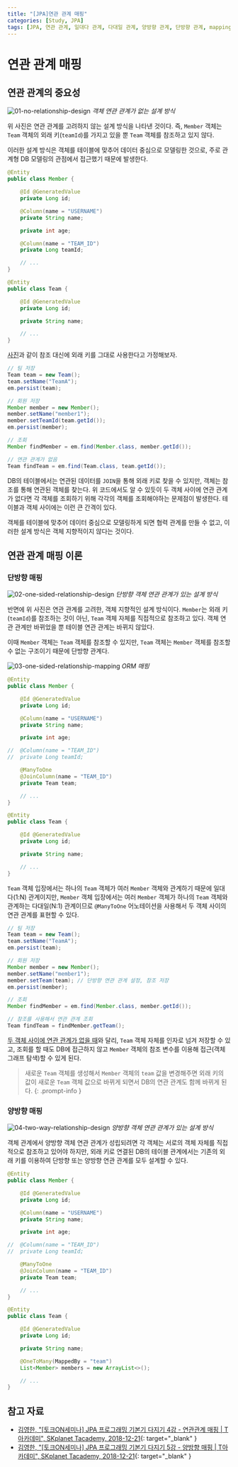 ```yaml
---
title: "[JPA]연관 관계 매핑"
categories: [Study, JPA]
tags: [JPA, 연관 관계, 일대다 관계, 다대일 관계, 양방향 관계, 단방향 관계, mapping, 매핑]
---
```


# 연관 관계 매핑

<a id=anchor1></a>

## 연관 관계의 중요성

![01-no-relationship-design](/assets/img/posts/study/jpa/relationship-mapping/01-no-relationship-design.jpg)
*객체 연관 관계가 없는 설계 방식*

위 사진은 연관 관계를 고려하지 않는 설계 방식을 나타낸 것이다. 즉, `Member` 객체는 `Team` 객체의 외래 키(`teamId`)를 가지고 있을 뿐 `Team` 객체를 참조하고 있지 않다. 

이러한 설계 방식은 객체를 테이블에 맞추어 데이터 중심으로 모델링한 것으로, 주로 관계형 DB 모델링의 관점에서 접근했기 때문에 발생한다.

```java
@Entity
public class Member {

    @Id @GeneratedValue
    private Long id;

    @Column(name = "USERNAME")
    private String name;

    private int age;

    @Column(name = "TEAM_ID")
    private Long teamId;

    // ...
}

@Entity
public class Team {

    @Id @GeneratedValue
    private Long id;

    private String name;

    // ...
}
```

[사진](#anchor1)과 같이 참조 대신에 외래 키를 그대로 사용한다고 가정해보자.

<a id="anchor2"></a>

```java
// 팀 저장
Team team = new Team();
team.setName("TeamA");
em.persist(team);

// 회원 저장
Member member = new Member();
member.setName("member1");
member.setTeamId(team.getId());
em.persist(member);

// 조회
Member findMember = em.find(Member.class, member.getId());

// 연관 관계가 없음
Team findTeam = em.find(Team.class, team.getId());
```

DB의 테이블에서는 연관된 데이터를 `JOIN`을 통해 외래 키로 찾을 수 있지만, 객체는 참조를 통해 연관된 객체를 찾는다. 위 코드에서도 알 수 있듯이 두 객체 사이에 연관 관계가 없다면 각 객체를 조회하기 위해 각각의 객체를 조회해야하는 문제점이 발생한다. 테이블과 객체 사이에는 이런 큰 간격이 있다.

객체를 테이블에 맞추어 데이터 중심으로 모델링하게 되면 협력 관계를 만들 수 없고, 이러한 설계 방식은 객체 지향적이지 않다는 것이다.

## 연관 관계 매핑 이론

### 단방향 매핑

![02-one-sided-relationship-design](/assets/img/posts/study/jpa/relationship-mapping/02-one-sided-relationship-design.jpg)
*단방향 객체 연관 관계가 있는 설계 방식*

반면에 위 사진은 연관 관계를 고려한, 객체 지향적인 설계 방식이다. `Member`는 외래 키(`teamId`)를 참조하는 것이 아닌, `Team` 객체 자체를 직접적으로 참조하고 있다. 객체 연관 관계만 바뀌었을 뿐 테이블 연관 관계는 바뀌지 않았다.

이때 `Member` 객체는 `Team` 객체를 참조할 수 있지만, `Team` 객체는 `Member` 객체를 참조할 수 없는 구조이기 때문에 단방향 관계다.

![03-one-sided-relationship-mapping](/assets/img/posts/study/jpa/relationship-mapping/03-one-sided-relationship-mapping.jpg)
*ORM 매핑*

```java
@Entity
public class Member {

    @Id @GeneratedValue
    private Long id;

    @Column(name = "USERNAME")
    private String name;

    private int age;

//  @Column(name = "TEAM_ID")
//  private Long teamId;

    @ManyToOne
    @JoinColumn(name = "TEAM_ID")
    private Team team;

    // ...
}

@Entity
public class Team {

    @Id @GeneratedValue
    private Long id;

    private String name;

    // ...
}
```

`Team` 객체 입장에서는 하나의 `Team` 객체가 여러 `Member` 객체와 관계하기 때문에 일대다(1:N) 관계이지만, `Member` 객체 입장에서는 여러 `Member` 객체가 하나의 `Team` 객체와 관계하는 다대일(N:1) 관계이므로 `@ManyToOne` 어노테이션을 사용해서 두 객체 사이의 연관 관계를 표현할 수 있다.

```java
// 팀 저장
Team team = new Team();
team.setName("TeamA");
em.persist(team);

// 회원 저장
Member member = new Member();
member.setName("member1");
member.setTeam(team); // 단방향 연관 관계 설정, 참조 저장
em.persist(member);

// 조회
Member findMember = em.find(Member.class, member.getId());

// 참조를 사용해서 연관 관계 조회
Team findTeam = findMember.getTeam();
```

[두 객체 사이에 연관 관계가 없을 때](#anchor2)와 달리, `Team` 객체 자체를 인자로 넘겨 저장할 수 있고, 조회를 할 때도 DB에 접근하지 않고 `Member` 객체의 참조 변수를 이용해 접근(객체 그래프 탐색)할 수 있게 된다.

> 새로운 `Team` 객체를 생성해서 `Member` 객체의 `team` 값을 변경해주면 외래 키의 값이 새로운 `Team` 객체 값으로 바뀌게 되면서 DB의 연관 관계도 함께 바뀌게 된다.
{: .prompt-info }

### 양방향 매핑

![04-two-way-relationship-design](/assets/img/posts/study/jpa/relationship-mapping/04-two-way-relationship-design.jpg)
*양방향 객체 연관 관계가 있는 설계 방식*

객체 관계에서 양방향 객체 연관 관계가 성립되려면 각 객체는 서로의 객체 자체를 직접적으로 참조하고 있어야 하지만, 외래 키로 연결된 DB의 테이블 관계에서는 기존의 외래 키를 이용하여 단방향 또는 양방향 연관 관계를 모두 설계할 수 있다.

```java
@Entity
public class Member {

    @Id @GeneratedValue
    private Long id;

    @Column(name = "USERNAME")
    private String name;

    private int age;

//  @Column(name = "TEAM_ID")
//  private Long teamId;

    @ManyToOne
    @JoinColumn(name = "TEAM_ID")
    private Team team;

    // ...
}

@Entity
public class Team {

    @Id @GeneratedValue
    private Long id;

    private String name;

    @OneToMany(MappedBy = "team")
    List<Member> members = new ArrayList<>();

    // ...
}
```

## 참고 자료

- [김영한, "[토크ON세미나] JPA 프로그래밍 기본기 다지기 4강 - 연관관계 매핑 | T아카데미", 
SKplanet Tacademy, 2018-12-21](https://www.youtube.com/watch?v=bEtTpCviSc4){: target="_blank" }
- [김영한, "[토크ON세미나] JPA 프로그래밍 기본기 다지기 5강 - 양방향 매핑 | T아카데미", 
SKplanet Tacademy, 2018-12-21](https://www.youtube.com/watch?app=desktop&v=0zTtkIYMOIw){: target="_blank" }